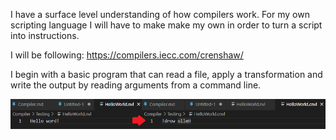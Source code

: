 I have a surface level understanding of how compilers work. For my own scripting language I will have to make make my own in order to turn a script into instructions.

I will be following: https://compilers.iecc.com/crenshaw/

I begin with a basic program that can read a file, apply a transformation and write the output by reading arguments from a command line.

![SimpleStringTransformation.png](./Resources/SimpleStringTransformation.png)

